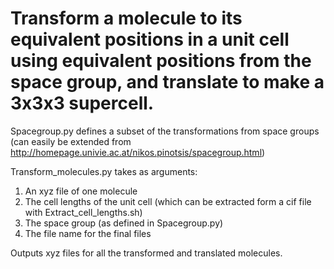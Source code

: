# Transform a molecule to its equivalent positions in a unit cell using equivalent positions from the space group, and translate to make a 3x3x3 supercell. 

Spacegroup.py defines a subset of the transformations from space groups (can easily be extended from http://homepage.univie.ac.at/nikos.pinotsis/spacegroup.html)

Transform_molecules.py takes as arguments:

1. An xyz file of one molecule
2. The cell lengths of the unit cell (which can be extracted form a cif file with Extract_cell_lengths.sh)
3. The space group (as defined in Spacegroup.py)
4. The file name for the final files

Outputs xyz files for all the transformed and translated molecules.





